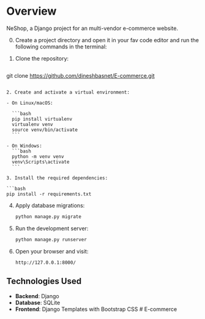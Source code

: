 # Overview

NeShop, a Django project for an multi-vendor e-commerce website.



0. Create a project directory and open it in your fav code editor and run the following commands in the terminal:

1. Clone the repository:

   ```bash
 git clone https://github.com/dineshbasnet/E-commerce.git
   ```

2. Create and activate a virtual environment:

   - On Linux/macOS:

     ```bash
     pip install virtualenv
     virtualenv venv
     source venv/bin/activate
     ```

   - On Windows:
     ```bash
     python -m venv venv
     venv\Scripts\activate
     ```

3. Install the required dependencies:

   ```bash
   pip install -r requirements.txt
   ```

4. Apply database migrations:

   ```bash
   python manage.py migrate
   ```

5. Run the development server:

   ```bash
   python manage.py runserver
   ```

6. Open your browser and visit:
   ```
   http://127.0.0.1:8000/
   ```

## Technologies Used

- **Backend**: Django
- **Database**: SQLite
- **Frontend**: Django Templates with Bootstrap CSS
#   E - c o m m e r c e 
 
 
